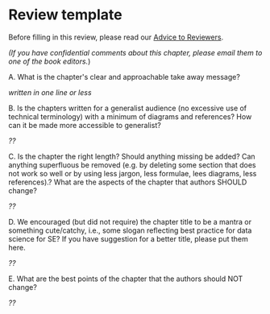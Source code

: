 # Review template

Before filling in this review, please read our [Advice to Reviewers](how2review.md).

_(If you have confidential comments about this chapter, please email them to one of the book editors._)


A. What is the chapter's  clear and approachable take away message?

_written in one line or less_


B. Is the chapters written for a generalist audience (no excessive use of technical terminology) with a minimum of diagrams and references?
How can it be made more accessible to generalist?

_??_

C. Is the chapter the right length?
Should anything missing be added?
Can anything superfluous be removed (e.g. by deleting some section that does not work so well or  by using less jargon, less formulae, lees diagrams, less references).?
What are the aspects of the chapter that authors  SHOULD  change?

_??_

D. We encouraged (but did not require) the chapter title to be a mantra or something cute/catchy, i.e., some slogan reflecting best practice for data science for SE?  If you have suggestion for a better title, please put them here.

_??_

E. What are the best points of the chapter that the authors should NOT change?

_??_
